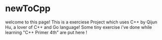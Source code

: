# newToCpp
welcome to this page!
This is a exerciese Project which uses C++ by Qijun Hu, a lover of C++ and Go language!
Some tiny exercise i've done while learning "C++ Primer 4th"  are put here !
